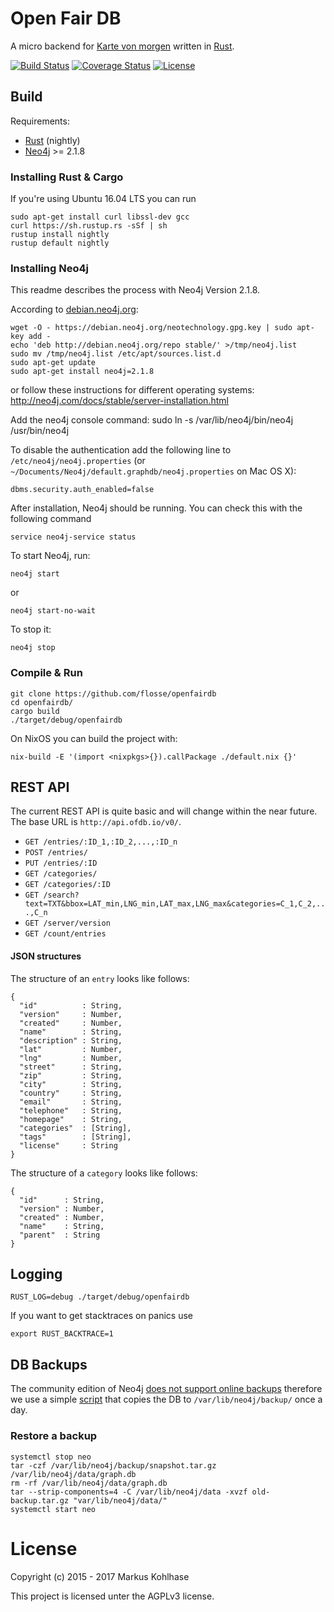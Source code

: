 # Open Fair DB

A micro backend for [Karte von morgen](https://github.com/flosse/kartevonmorgen/)
written in [Rust](http://rustlang.org/).

[![Build Status](https://travis-ci.org/flosse/openfairdb.svg?branch=master)](https://travis-ci.org/flosse/openfairdb)
[![Coverage Status](https://coveralls.io/repos/github/flosse/openfairdb/badge.svg?branch=master)](https://coveralls.io/github/flosse/openfairdb?branch=master)
[![License](https://img.shields.io/badge/license-AGPLv3-blue.svg?style=flat)](https://github.com/flosse/openfairdb/blob/master/LICENSE)

## Build

Requirements:

- [Rust](http://rustlang.org/) (nightly)
- [Neo4j](http://neo4j.com/) >= 2.1.8

### Installing Rust & Cargo

If you're using Ubuntu 16.04 LTS you can run

```
sudo apt-get install curl libssl-dev gcc
curl https://sh.rustup.rs -sSf | sh
rustup install nightly
rustup default nightly
```

### Installing Neo4j

This readme describes the process with Neo4j Version 2.1.8.

According to [debian.neo4j.org](http://debian.neo4j.org/):

    wget -O - https://debian.neo4j.org/neotechnology.gpg.key | sudo apt-key add -
    echo 'deb http://debian.neo4j.org/repo stable/' >/tmp/neo4j.list
    sudo mv /tmp/neo4j.list /etc/apt/sources.list.d
    sudo apt-get update
    sudo apt-get install neo4j=2.1.8
    
or follow these instructions for different operating systems: http://neo4j.com/docs/stable/server-installation.html 

Add the neo4j console command: 
    sudo ln -s /var/lib/neo4j/bin/neo4j /usr/bin/neo4j

To disable the authentication add the following line to
`/etc/neo4j/neo4j.properties` (or `~/Documents/Neo4j/default.graphdb/neo4j.properties` on Mac OS X):

    dbms.security.auth_enabled=false


After installation, Neo4j should be running. You can check this with the following command

    service neo4j-service status

To start Neo4j, run:

    neo4j start

or

    neo4j start-no-wait

To stop it:

    neo4j stop


### Compile & Run

```
git clone https://github.com/flosse/openfairdb
cd openfairdb/
cargo build
./target/debug/openfairdb
```

On NixOS you can build the project with:

```
nix-build -E '(import <nixpkgs>{}).callPackage ./default.nix {}'
```

## REST API

The current REST API is quite basic and will change within the near future.
The base URL is `http://api.ofdb.io/v0/`.

-  `GET /entries/:ID_1,:ID_2,...,:ID_n`
-  `POST /entries/`
-  `PUT /entries/:ID`
-  `GET /categories/`
-  `GET /categories/:ID`
-  `GET /search?text=TXT&bbox=LAT_min,LNG_min,LAT_max,LNG_max&categories=C_1,C_2,...,C_n`
-  `GET /server/version`
-  `GET /count/entries`

#### JSON structures

The structure of an `entry` looks like follows:

```
{
  "id"          : String,
  "version"     : Number,
  "created"     : Number,
  "name"        : String,
  "description" : String,
  "lat"         : Number,
  "lng"         : Number,
  "street"      : String,
  "zip"         : String,
  "city"        : String,
  "country"     : String,
  "email"       : String,
  "telephone"   : String,
  "homepage"    : String,
  "categories"  : [String],
  "tags"        : [String],
  "license"     : String
}
```

The structure of a `category` looks like follows:

```
{
  "id"      : String,
  "version" : Number,
  "created" : Number,
  "name"    : String,
  "parent"  : String
}
```

## Logging

    RUST_LOG=debug ./target/debug/openfairdb

If you want to get stacktraces on panics use

    export RUST_BACKTRACE=1

## DB Backups

The community edition of Neo4j
[does not support online backups](https://github.com/flosse/openfairdb/issues/10)
therefore we use a simple
[script](https://github.com/flosse/openfairdb/blob/master/scripts/backup.sh)
that copies the DB to `/var/lib/neo4j/backup/` once a day.

### Restore a backup

    systemctl stop neo
    tar -czf /var/lib/neo4j/backup/snapshot.tar.gz /var/lib/neo4j/data/graph.db
    rm -rf /var/lib/neo4j/data/graph.db
    tar --strip-components=4 -C /var/lib/neo4j/data -xvzf old-backup.tar.gz "var/lib/neo4j/data/"
    systemctl start neo

# License

Copyright (c) 2015 - 2017 Markus Kohlhase

This project is licensed unter the AGPLv3 license.
